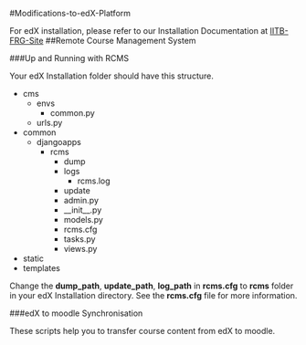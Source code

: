#Modifications-to-edX-Platform

For edX installation, please refer to our Installation Documentation at [IITB-FRG-Site](http://www.it.iitb.ac.in/frg/brainstorming/sites/default/files/P4_rajarshi14_Week_04_Report_01_2014_06_04_edX_Installation_Guide.zip)
##Remote Course Management System

###Up and Running with RCMS

Your edX Installation folder should have this structure.
* cms
  * envs
    * common.py
  * urls.py
* common
  * djangoapps
    * rcms
      * dump
      * logs
        * rcms.log
      * update
      * admin.py
      * \_\_init\_\_.py
      * models.py
      * rcms.cfg
      * tasks.py
      * views.py
 * static
 * templates

Change the **dump\_path**, **update\_path**, **log\_path** in **rcms.cfg** to **rcms** folder in your edX Installation directory.
See the **rcms.cfg** file for more information.

###edX to moodle Synchronisation


These scripts help you to transfer course content from edX to moodle.
